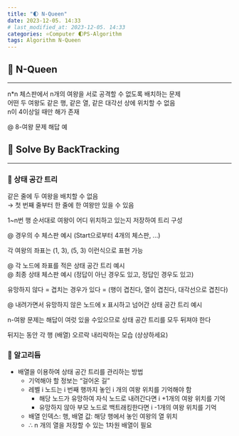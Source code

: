 ```yaml
---
title: "🌓 N-Queen"
date: 2023-12-05. 14:33
# last_modified_at: 2023-12-05. 14:33
categories: ⭐Computer 🌓PS-Algorithm
tags: Algorithm N-Queen
---
```


## 💫 N-Queen

---

n*n 체스판에서 n개의 여왕을 서로 공격할 수 없도록 배치하는 문제  
어떤 두 여왕도 같은 행, 같은 열, 같은 대각선 상에 위치할 수 없음  
n이 4이상일 때만 해가 존재  

@ 8-여왕 문제 해답 예  

## 💫 Solve By BackTracking

---

### 🫧 상태 공간 트리

같은 줄에 두 여왕을 배치할 수 없음  
→ 첫 번째 줄부터 한 줄에 한 여왕만 있을 수 있음  

1~n번 행 순서대로 여왕이 어디 위치하고 있는지 저장하여 트리 구성  

@ 경우의 수 체스판 예시 (Start으로부터 4개의 체스판, ...)  

각 여왕의 좌표는 (1, 3), (5, 3) 이런식으로 표현 가능

@ 각 노드에 좌표를 적은 상태 공간 트리 예시  
@ 최종 상태 체스판 예시 (정답이 아닌 경우도 있고, 정답인 경우도 있고)  

유망하지 않다 = 겹치는 경우가 있다 = (행이 겹친다, 열이 겹친다, 대각선으로 겹친다)  

@ 내려가면서 유망하지 않은 노드에 x 표시하고 넘어간 상태 공간 트리 예시  

n-여왕 문제는 해답이 여럿 있을 수있으므로 상태 공간 트리를 모두 뒤져야 한다  

뒤지는 동안 각 행 (배열) 오르락 내리락하는 모습 (상상하세요)  

### 🫧 알고리듬

- 배열을 이용하여 상태 공간 트리를 관리하는 방법
  - 기억해야 할 정보는 “걸어온 길”
  - 레벨 i 노드는 i 번째 행까지 놓인 i 개의 여왕 위치를 기억해야 함
    - 해당 노드가 유망하여 자식 노드로 내려간다면 i +1개의 여왕 위치를 기억
    - 유망하지 않아 부모 노드로 백트래킹한다면 i -1개의 여왕 위치를 기억
  - 배열 인덱스: 행, 배열 값: 해당 행에서 놓인 여왕의 열 위치
  - ∴ n 개의 열을 저장할 수 있는 1차원 배열이 필요
